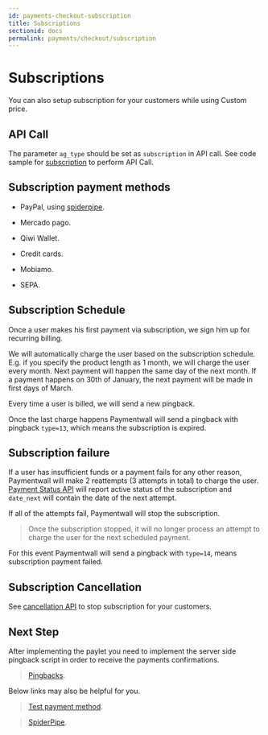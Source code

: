 ```yaml
---
id: payments-checkout-subscription
title: Subscriptions
sectionid: docs
permalink: payments/checkout/subscription
---
```


# Subscriptions

You can also setup subscription for your customers while using Custom price.

## API Call

The parameter ```ag_type``` should be set as ```subscription``` in API call. See code sample for [subscription](/apis#section-paylet-custom-subscription) to perform API Call.

## Subscription payment methods 

* PayPal, using [spiderpipe](/spiderpipe/paypal).

* Mercado pago.

* Qiwi Wallet.

* Credit cards.

* Mobiamo.

* SEPA.

## Subscription Schedule

Once a user makes his first payment via subscription, we sign him up for recurring billing.

We will automatically charge the user based on the subscription schedule. E.g. if you specify the product length as 1 month, we will charge the user every month. Next payment will happen the same day of the next month. If a payment happens on 30th of January, the next payment will be made in first days of March.

Every time a user is billed, we will send a new pingback.

Once the last charge happens Paymentwall will send a pingback with pingback ```type=13```,  which means the subscription is expired.

## Subscription failure

If a user has insufficient funds or a payment fails for any other reason, Paymentwall will make 2 reattempts (3 attempts in total) to charge the user. [Payment Status API](/apis#section-tools-payment-status) will report active status of the subscription and ```date_next``` will contain the date of the next attempt.

If all of the attempts fail, Paymentwall will stop the subscription.

> Once the subscription stopped, it will no longer process an attempt to charge the user for the next scheduled payment.

For this event Paymentwall will send a pingback with ```type=14```, means subscription payment failed.

## Subscription Cancellation

See [cancellation API](/apis#section-tools-cancellation) to stop subscription for your customers.

## Next Step

After implementing the paylet you need to implement the server side pingback script in order to receive the payments confirmations.

> [Pingbacks](/default-pingback).

Below links may also be helpful for you.

> [Test payment method](/sandbox/test-payment).

> [SpiderPipe](/spiderpipe-home).